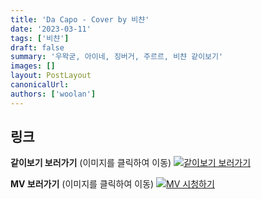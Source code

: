```yaml
---
title: 'Da Capo - Cover by 비챤'
date: '2023-03-11'
tags: ['비챤']
draft: false
summary: '우왁굳, 아이네, 징버거, 주르르, 비챤 같이보기'
images: []
layout: PostLayout
canonicalUrl:
authors: ['woolan']
---
```


## 링크

**같이보기 보러가기** (이미지를 클릭하여 이동)
[![같이보기 보러가기](https://cdn.discordapp.com/attachments/1136601898116464710/1211650793904807976/logo.png?ex=65eef8bc&is=65dc83bc&hm=95dc0e08c1f43025dd60def429896697b3787a9f923593eb50b24e9fb6280361&)](https://cafe.naver.com/steamindiegame/10220371)

**MV 보러가기** (이미지를 클릭하여 이동)
[![MV 시청하기](https://i.ytimg.com/vi/xs4d6QjY03w/maxresdefault.jpg)](https://youtu.be/xs4d6QjY03w)
